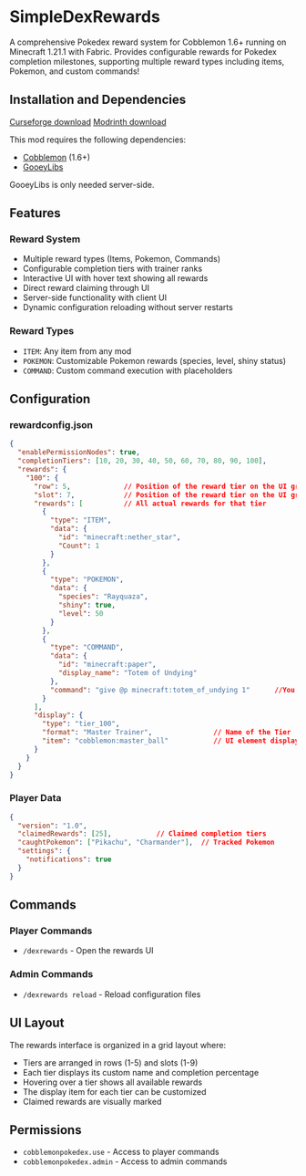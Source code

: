 # SimpleDexRewards

A comprehensive Pokedex reward system for Cobblemon 1.6+ running on Minecraft 1.21.1 with Fabric. Provides configurable rewards for Pokedex completion milestones, supporting multiple reward types including items, Pokemon, and custom commands!

## Installation and Dependencies

[Curseforge download](https://www.curseforge.com/minecraft/mc-mods/cobblemon-simpledexrewards)
[Modrinth download](https://modrinth.com/mod/cobblemon-simpledexrewards)

This mod requires the following dependencies:
- [Cobblemon](https://modrinth.com/mod/cobblemon) (1.6+)
- [GooeyLibs](https://modrinth.com/mod/gooeylibs)

GooeyLibs is only needed server-side.

## Features

### Reward System
- Multiple reward types (Items, Pokemon, Commands)
- Configurable completion tiers with trainer ranks
- Interactive UI with hover text showing all rewards
- Direct reward claiming through UI
- Server-side functionality with client UI
- Dynamic configuration reloading without server restarts

### Reward Types
- `ITEM`: Any item from any mod
- `POKEMON`: Customizable Pokemon rewards (species, level, shiny status)
- `COMMAND`: Custom command execution with placeholders

## Configuration

### rewardconfig.json
```json
{
  "enablePermissionNodes": true,
  "completionTiers": [10, 20, 30, 40, 50, 60, 70, 80, 90, 100],
  "rewards": {
    "100": {
      "row": 5,             // Position of the reward tier on the UI grid
      "slot": 7,            // Position of the reward tier on the UI grid
      "rewards": [          // All actual rewards for that tier
        {
          "type": "ITEM",
          "data": {
            "id": "minecraft:nether_star",
            "Count": 1
          }
        },
        {
          "type": "POKEMON",
          "data": {
            "species": "Rayquaza",
            "shiny": true,
            "level": 50
          }
        },
        {
          "type": "COMMAND",
          "data": {
            "id": "minecraft:paper",
            "display_name": "Totem of Undying"
          },
          "command": "give @p minecraft:totem_of_undying 1"      //You can also use %player% for custom commands like assigning ranks
        }
      ],
      "display": {
        "type": "tier_100",
        "format": "Master Trainer",               // Name of the Tier
        "item": "cobblemon:master_ball"           // UI element displayed of that Tier
      }
    }
  }
}
```

### Player Data
```json
{
  "version": "1.0",
  "claimedRewards": [25],           // Claimed completion tiers
  "caughtPokemon": ["Pikachu", "Charmander"],  // Tracked Pokemon
  "settings": {
    "notifications": true
  }
}
```

## Commands

### Player Commands
- `/dexrewards` - Open the rewards UI

### Admin Commands
- `/dexrewards reload` - Reload configuration files


## UI Layout

The rewards interface is organized in a grid layout where:
- Tiers are arranged in rows (1-5) and slots (1-9)
- Each tier displays its custom name and completion percentage
- Hovering over a tier shows all available rewards
- The display item for each tier can be customized
- Claimed rewards are visually marked

## Permissions
- `cobblemonpokedex.use` - Access to player commands
- `cobblemonpokedex.admin` - Access to admin commands


